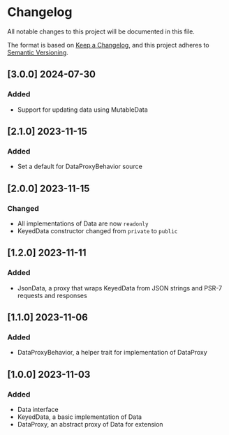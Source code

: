 # Changelog

All notable changes to this project will be documented in this file.

The format is based on [Keep a Changelog](https://keepachangelog.com/en/1.0.0/),
and this project adheres to [Semantic Versioning](https://semver.org/spec/v2.0.0.html).

## [3.0.0] 2024-07-30

### Added

- Support for updating data using MutableData

## [2.1.0] 2023-11-15

### Added

- Set a default for DataProxyBehavior source

## [2.0.0] 2023-11-15

### Changed

- All implementations of Data are now `readonly`
- KeyedData constructor changed from `private` to `public`

## [1.2.0] 2023-11-11

### Added

- JsonData, a proxy that wraps KeyedData from JSON strings and PSR-7 requests and responses

## [1.1.0] 2023-11-06

### Added

- DataProxyBehavior, a helper trait for implementation of DataProxy

## [1.0.0] 2023-11-03

### Added

- Data interface
- KeyedData, a basic implementation of Data
- DataProxy, an abstract proxy of Data for extension
